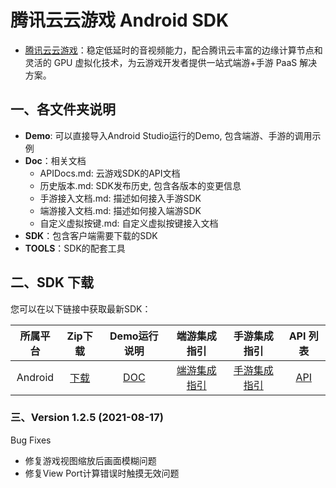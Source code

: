 # 腾讯云云游戏 Android SDK
- [腾讯云云游戏](https://cloud.tencent.com/solution/gs)：稳定低延时的音视频能力，配合腾讯云丰富的边缘计算节点和灵活的 GPU 虚拟化技术，为云游戏开发者提供一站式端游+手游 PaaS 解决方案。

## 一、各文件夹说明

* **Demo**: 可以直接导入Android Studio运行的Demo, 包含端游、手游的调用示例
* **Doc**：相关文档
  - APIDocs.md: 云游戏SDK的API文档
  - 历史版本.md: SDK发布历史, 包含各版本的变更信息
  - 手游接入文档.md: 描述如何接入手游SDK
  - 端游接入文档.md: 描述如何接入端游SDK
  - 自定义虚拟按键.md: 自定义虚拟按键接入文档
* **SDK**：包含客户端需要下载的SDK
* **TOOLS**：SDK的配套工具


## 二、SDK 下载
您可以在以下链接中获取最新SDK：

| 所属平台 | Zip下载 | Demo运行说明 | 端游集成指引| 手游集成指引 | API 列表 |
|:---------:| :--------:|:--------:| :--------:| :--------:|:--------:|
| Android | [下载](https://recorder-10018504.cos.ap-shanghai.myqcloud.com/tcgsdk-android/tcgsdk_latest.zip)| [DOC](Demo/README.md)| [端游集成指引](Doc/端游接入文档.md) | [手游集成指引](Doc/手游接入文档.md) | [API](Doc/APIDocs.md) |

### 三、Version 1.2.5 (2021-08-17)
Bug Fixes
- 修复游戏视图缩放后画面模糊问题
- 修复View Port计算错误时触摸无效问题


